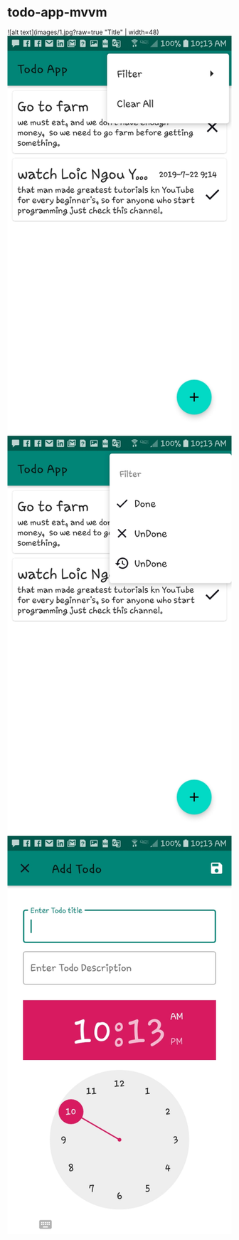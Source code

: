 # todo-app-mvvm

![alt text](images/1.jpg?raw=true "Title" | width=48)
![alt text](images/2.jpg?raw=true "Title")
![alt text](images/3.jpg?raw=true "Title")
![alt text](images/4.jpg?raw=true "Title")
